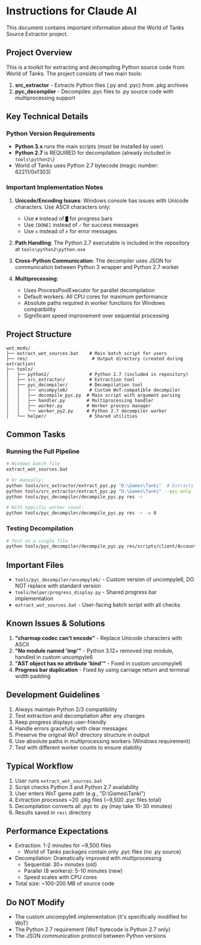 # Instructions for Claude AI

This document contains important information about the World of Tanks Source Extractor project.

## Project Overview

This is a toolkit for extracting and decompiling Python source code from World of Tanks. The project consists of two main tools:
1. **src_extractor** - Extracts Python files (.py and .pyc) from .pkg archives
2. **pyc_decompiler** - Decompiles .pyc files to .py source code with multiprocessing support

## Key Technical Details

### Python Version Requirements
- **Python 3.x** runs the main scripts (must be installed by user)
- **Python 2.7** is REQUIRED for decompilation (already included in `tools\python2\`)
- World of Tanks uses Python 2.7 bytecode (magic number: 62211/0xf303)

### Important Implementation Notes

1. **Unicode/Encoding Issues**: Windows console has issues with Unicode characters. Use ASCII characters only:
   - Use `#` instead of `█` for progress bars
   - Use `[DONE]` instead of `✓` for success messages
   - Use `x` instead of `✗` for error messages

2. **Path Handling**: The Python 2.7 executable is included in the repository at `tools\python2\python.exe`

3. **Cross-Python Communication**: The decompiler uses JSON for communication between Python 3 wrapper and Python 2.7 worker

4. **Multiprocessing**:
   - Uses ProcessPoolExecutor for parallel decompilation
   - Default workers: All CPU cores for maximum performance
   - Absolute paths required in worker functions for Windows compatibility
   - Significant speed improvement over sequential processing

## Project Structure

```
wot_mods/
├── extract_wot_sources.bat    # Main batch script for users
├── res/                        # Output directory (created during extraction)
├── tools/
│   ├── python2/               # Python 2.7 (included in repository)
│   ├── src_extractor/         # Extraction tool
│   ├── pyc_decompiler/        # Decompilation tool
│   │   ├── uncompyle6/        # Custom WoT-compatible decompiler
│   │   ├── decompile_pyc.py  # Main script with argument parsing
│   │   ├── handler.py        # Multiprocessing handler
│   │   ├── worker.py         # Worker process manager
│   │   └── worker_py2.py     # Python 2.7 decompiler worker
│   └── helper/                # Shared utilities
```

## Common Tasks

### Running the Full Pipeline
```bash
# Windows batch file
extract_wot_sources.bat

# Or manually:
python tools/src_extractor/extract_pyc.py "D:\Games\Tanki"  # Extracts both .py and .pyc
python tools/src_extractor/extract_pyc.py "D:\Games\Tanki" --pyc-only  # Only .pyc files
python tools/pyc_decompiler/decompile_pyc.py res -r

# With specific worker count:
python tools/pyc_decompiler/decompile_pyc.py res -r -w 8
```

### Testing Decompilation
```bash
# Test on a single file
python tools/pyc_decompiler/decompile_pyc.py res/scripts/client/Account.pyc
```

## Important Files

- `tools/pyc_decompiler/uncompyle6/` - Custom version of uncompyle6, DO NOT replace with standard version
- `tools/helper/progress_display.py` - Shared progress bar implementation
- `extract_wot_sources.bat` - User-facing batch script with all checks

## Known Issues & Solutions

1. **"charmap codec can't encode"** - Replace Unicode characters with ASCII
2. **"No module named 'imp'"** - Python 3.12+ removed imp module, handled in custom uncompyle6
3. **"AST object has no attribute 'kind'"** - Fixed in custom uncompyle6
4. **Progress bar duplication** - Fixed by using carriage return and terminal width padding

## Development Guidelines

1. Always maintain Python 2/3 compatibility
2. Test extraction and decompilation after any changes
3. Keep progress displays user-friendly
4. Handle errors gracefully with clear messages
5. Preserve the original WoT directory structure in output
6. Use absolute paths in multiprocessing workers (Windows requirement)
7. Test with different worker counts to ensure stability

## Typical Workflow

1. User runs `extract_wot_sources.bat`
2. Script checks Python 3 and Python 2.7 availability
3. User enters WoT game path (e.g., "D:\Games\Tanki")
4. Extraction processes ~20 .pkg files (~9,500 .pyc files total)
5. Decompilation converts all .pyc to .py (may take 10-30 minutes)
6. Results saved in `res\` directory

## Performance Expectations

- Extraction: 1-2 minutes for ~9,500 files
  - World of Tanks packages contain only .pyc files (no .py source)
- Decompilation: Dramatically improved with multiprocessing
  - Sequential: 30+ minutes (old)
  - Parallel (8 workers): 5-10 minutes (new)
  - Speed scales with CPU cores
- Total size: ~100-200 MB of source code

## Do NOT Modify

- The custom uncompyle6 implementation (it's specifically modified for WoT)
- The Python 2.7 requirement (WoT bytecode is Python 2.7 only)
- The JSON communication protocol between Python versions